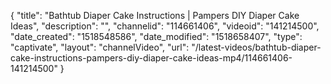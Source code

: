 {
    "title": "Bathtub Diaper Cake Instructions | Pampers DIY Diaper Cake Ideas",
    "description": "",
    "channelid": "114661406",
    "videoid": "141214500",
    "date_created": "1518548586",
    "date_modified": "1518658407",
    "type": "captivate",
    "layout": "channelVideo",
    "url": "\/latest-videos\/bathtub-diaper-cake-instructions-pampers-diy-diaper-cake-ideas-mp4\/114661406-141214500"
}